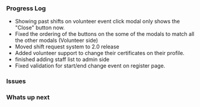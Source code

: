 ### Progress Log
- Showing past shifts on volunteer event click modal only shows the "Close" button now.
- Fixed the ordering of the buttons on the some of the modals to match all the other modals (Volunteer side)
- Moved shift request system to 2.0 release
- Added volunteer support to change their certificates on their profile.
- finished adding staff list to admin side
- Fixed validation for start/end change event on register page.
### Issues

### Whats up next
<!--stackedit_data:
eyJoaXN0b3J5IjpbMjA5NTY0OTcxNF19
-->